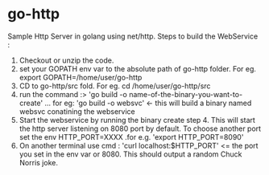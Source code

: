 # go-http
Sample Http Server in golang using net/http. 
Steps to build the WebService :
1) Checkout or unzip the code.
2) set your GOPATH env var to the absolute path of go-http folder. For eg. export GOPATH=/home/user/go-http
3) CD to go-http/src fold. For eg. cd /home/user/go-http/src
4) run the command :>  'go build -o name-of-the-binary-you-want-to-create' ...
   for  eg: 'go build -o websvc' <- this will build a binary named websvc conatining the webservice
5) Start the webservice by running the binary create step 4. This will start the http server listening on 8080 port by default.
   To choose another port set the env HTTP_PORT=XXXX .for e.g. 'export HTTP_PORT=8090' 
6) On another terminal use cmd : 'curl localhost:$HTTP_PORT'  <= the port you set in the env var or 8080.
   This should output a random Chuck Norris joke.
